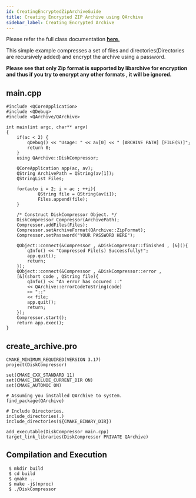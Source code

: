 ```yaml
---
id: CreatingEncryptedZipArchiveGuide
title: Creating Encrypted ZIP Archive using QArchive
sidebar_label: Creating Encrypted Archive
---
```


Please refer the full class documentation [**here**.](QArchiveDiskCompressor.md)

This simple example compresses a set of files and directories(Directories are recursively added) and
encrypt the archive using a password.

**Please see that only Zip format is supported by libarchive for encryption and thus if you 
try to encrypt any other formats , it will be ignored.**


## main.cpp

```
#include <QCoreApplication>
#include <QDebug>
#include <QArchive/QArchive>

int main(int argc, char** argv)
{
    if(ac < 2) {
        qDebug() << "Usage: " << av[0] << " [ARCHIVE PATH] [FILE(S)]";
        return 0;
    }
    using QArchive::DiskCompressor;    
    
    QCoreApplication app(ac, av);
    QString ArchivePath = QString(av[1]);
    QStringList Files;
    
    for(auto i = 2; i < ac ; ++i){
            QString file = QString(av[i]);
            Files.append(file);
    }

    /* Construct DiskCompressor Object. */
    DiskCompressor Compressor(ArchivePath);
    Compressor.addFiles(Files);
    Compressor.setArchiveFormat(QArchive::ZipFormat);
    Compressor.setPassword("YOUR PASSWORD HERE");
    
    QObject::connect(&Compressor , &DiskCompressor::finished , [&](){
        qInfo() << "Compressed File(s) Successfully!";
        app.quit();
        return;
    });
    QObject::connect(&Compressor , &DiskCompressor::error ,
    [&](short code , QString file){
        qInfo() << "An error has occured ::" 
		<< QArchive::errorCodeToString(code) 
		<< "::" 
		<< file;
        app.quit();
        return;
    });
    Compressor.start();
    return app.exec();
}
```

## create_archive.pro

```
CMAKE_MINIMUM_REQUIRED(VERSION 3.17)
project(DiskCompressor)
    
set(CMAKE_CXX_STANDARD 11)
set(CMAKE_INCLUDE_CURRENT_DIR ON)
set(CMAKE_AUTOMOC ON)

# Assuming you installed QArchive to system.        
find_package(QArchive)
    
# Include Directories.
include_directories(.)
include_directories(${CMAKE_BINARY_DIR})

add_executable(DiskCompressor main.cpp)
target_link_libraries(DiskCompressor PRIVATE QArchive)
```

## Compilation and Execution

```
 $ mkdir build
 $ cd build
 $ qmake ..
 $ make -j$(nproc)
 $ ./DiskCompressor
```
